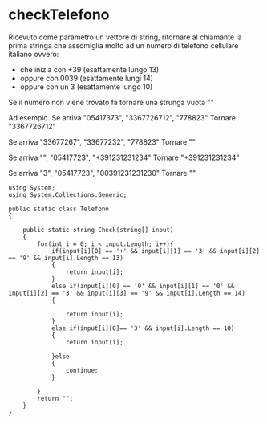 # checkTelefono

Ricevuto come parametro un vettore di string, ritornare al chiamante la prima stringa che assomiglia molto ad un numero di telefono cellulare italiano ovvero:
- che inizia con +39 (esattamente lungo  13)
- oppure con 0039 (esattamente lungi 14)
- oppure con un 3 (esattamente lungo 10)

Se il numero non viene trovato fa tornare una strunga vuota ""

Ad esempio.
Se arriva "05417373", "3367726712",  "778823"
Tornare "3367726712"

Se arriva "33677267", "33677232",  "778823"
Tornare ""

Se arriva "", "05417723",  "+391231231234"
Tornare "+391231231234"

Se arriva "3", "05417723",  "00391231231230"
Tornare ""

```
using System;
using System.Collections.Generic;

public static class Telefono
{

    public static string Check(string[] input)
    {
        for(int i = 0; i < input.Length; i++){
            if(input[i][0] == '+' && input[i][1] == '3' && input[i][2] == '9' && input[i].Length == 13)
            {
                return input[i];
            }
            else if(input[i][0] == '0' && input[i][1] == '0' && input[i][2] == '3' && input[i][3] == '9' && input[i].Length == 14)
            {

                return input[i];
            }
            else if(input[i][0]== '3' && input[i].Length == 10)
            {
                return input[i];

            }else
            {
                continue;
            }

        }
        return "";
    }
}
```

